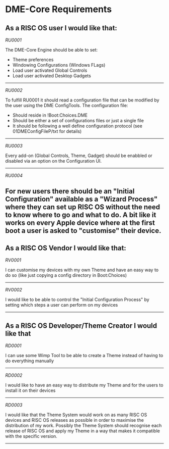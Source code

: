 # DME-Core Requirements

## As a RISC OS user I would like that:

*RU0001*

The DME-Core Engine should be able to set:
- Theme preferences
- Windowing Configurations (Windows FLags)
- Load user activated Global Controls
- Load user activated Desktop Gadgets

------

*RU0002*

To fulfill RU0001 it should read a configuration file that can be modified by the user using the DME ConfigTools.
The configuration file:
- Should reside in !Boot:Choices.DME
- Should be either a set of configurations files or just a single file
- It should be following a well define configuration protocol (see 01DMEConfigFileP/txt for details)

------

*RU0003*

Every add-on (Global Controls, Theme, Gadget) should be enabbled or disabled via an option on the Configuration UI.

------

*RU0004*

For new users there should be an "Initial Configuration" available as a "Wizard Process" where they can set up RISC OS without the need to know where to go and what to do. A bit like it works on every Apple device where at the first boot a user is asked to "customise" their device.
------

## As a RISC OS Vendor I would like that:

*RV0001*

I can customise my devices with my own Theme and have an easy way to do so (like just copying a config directory in Boot:Choices)

------

*RV0002*

I would like to be able to control the "Initial Configuration Process" by setting which steps a user can perform on my devices

------

## As a RISC OS Developer/Theme Creator I would like that
*RD0001*

I can use some Wimp Tool to be able to create a Theme instead of having to do everything manually

------

*RD0002*

I would like to have an easy way to distribute my Theme and for the users to install it on their devices

------

*RD0003*

I would like that the Theme System would work on as many RISC OS devices and RISC OS releases as possible in order to maximise the distribution of my work. Possibly the Theme System should recognise each release of RISC OS and apply my Theme in a way that makes it compatible with the specific version.

------
 
